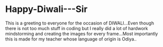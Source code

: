 # Happy-Diwali---Sir
This is a greeting to everyone for the occasion of DIWALI...Even though there is not too much stuff in coding but I really did a lot of hardwork mindstorming and creating the images for every frame…Most importantly this is made for my teacher whose language of origin is Odiya..
